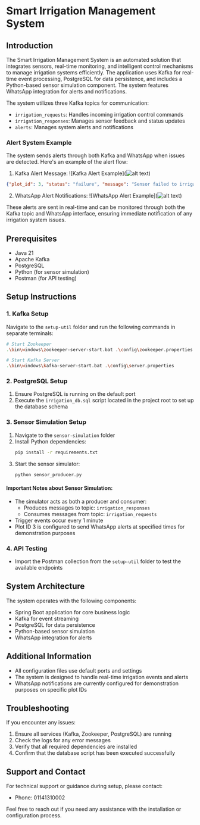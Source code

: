 # Smart Irrigation Management System

## Introduction
The Smart Irrigation Management System is an automated solution that integrates sensors, real-time monitoring, and intelligent control mechanisms to manage irrigation systems efficiently. The application uses Kafka for real-time event processing, PostgreSQL for data persistence, and includes a Python-based sensor simulation component. The system features WhatsApp integration for alerts and notifications.

The system utilizes three Kafka topics for communication:
- `irrigation_requests`: Handles incoming irrigation control commands
- `irrigation_responses`: Manages sensor feedback and status updates
- `alerts`: Manages system alerts and notifications

### Alert System Example
The system sends alerts through both Kafka and WhatsApp when issues are detected. Here's an example of the alert flow:

1. Kafka Alert Message:
![Kafka Alert Example](![alt text](image-1.png))
```json
{"plot_id": 3, "status": "failure", "message": "Sensor failed to irrigate the plot."}
```

2. WhatsApp Alert Notifications:
![WhatsApp Alert Example](![alt text](image.png))

These alerts are sent in real-time and can be monitored through both the Kafka topic and WhatsApp interface, ensuring immediate notification of any irrigation system issues.

## Prerequisites
- Java 21
- Apache Kafka
- PostgreSQL
- Python (for sensor simulation)
- Postman (for API testing)

## Setup Instructions

### 1. Kafka Setup
Navigate to the `setup-util` folder and run the following commands in separate terminals:

```bash
# Start Zookeeper
.\bin\windows\zookeeper-server-start.bat .\config\zookeeper.properties

# Start Kafka Server
.\bin\windows\kafka-server-start.bat .\config\server.properties
```

### 2. PostgreSQL Setup
1. Ensure PostgreSQL is running on the default port
2. Execute the `irrigation_db.sql` script located in the project root to set up the database schema

### 3. Sensor Simulation Setup
1. Navigate to the `sensor-simulation` folder
2. Install Python dependencies:
   ```bash
   pip install -r requirements.txt
   ```
3. Start the sensor simulator:
   ```bash
   python sensor_producer.py
   ```

#### Important Notes about Sensor Simulation:
- The simulator acts as both a producer and consumer:
  - Produces messages to topic: `irrigation_responses`
  - Consumes messages from topic: `irrigation_requests`
- Trigger events occur every 1 minute
- Plot ID 3 is configured to send WhatsApp alerts at specified times for demonstration purposes

### 4. API Testing
- Import the Postman collection from the `setup-util` folder to test the available endpoints

## System Architecture
The system operates with the following components:
- Spring Boot application for core business logic
- Kafka for event streaming
- PostgreSQL for data persistence
- Python-based sensor simulation
- WhatsApp integration for alerts

## Additional Information
- All configuration files use default ports and settings
- The system is designed to handle real-time irrigation events and alerts
- WhatsApp notifications are currently configured for demonstration purposes on specific plot IDs

## Troubleshooting
If you encounter any issues:
1. Ensure all services (Kafka, Zookeeper, PostgreSQL) are running
2. Check the logs for any error messages
3. Verify that all required dependencies are installed
4. Confirm that the database script has been executed successfully

## Support and Contact
For technical support or guidance during setup, please contact:
- Phone: 01141310002

Feel free to reach out if you need any assistance with the installation or configuration process.
